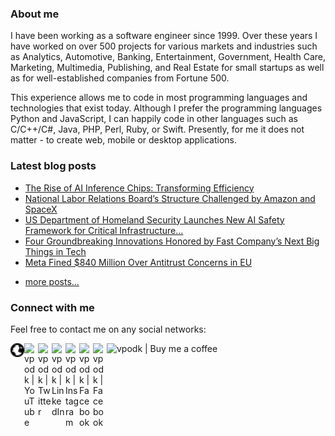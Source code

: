 ### About me

I have been working as a software engineer since 1999. Over these years I have worked on over 500 projects for various markets and industries such as Analytics, Automotive, Banking, Entertainment, Government, Health Care, Marketing, Multimedia, Publishing, and Real Estate for small startups as well as for well-established companies from Fortune 500.

This experience allows me to code in most programming languages and technologies that exist today. Although I prefer the programming languages Python and JavaScript, I can happily code in other languages such as C/C++/C#, Java, PHP, Perl, Ruby, or Swift. Presently, for me it does not matter - to create web, mobile or desktop applications.

### Latest blog posts

<!-- BLOG-POST-LIST:START -->
- [The Rise of AI Inference Chips: Transforming Efficiency](https://medium.com/majordigest/the-rise-of-ai-inference-chips-transforming-efficiency-8aa9f6dad70c?source=rss-22947912adc0------2)
- [National Labor Relations Board’s Structure Challenged by Amazon and SpaceX](https://medium.com/majordigest/national-labor-relations-boards-structure-challenged-by-amazon-and-spacex-9fe6e7bda2e6?source=rss-22947912adc0------2)
- [US Department of Homeland Security Launches New AI Safety Framework for Critical Infrastructure…](https://medium.com/majordigest/us-department-of-homeland-security-launches-new-ai-safety-framework-for-critical-infrastructure-a71aebfb2e0b?source=rss-22947912adc0------2)
- [Four Groundbreaking Innovations Honored by Fast Company’s Next Big Things in Tech](https://medium.com/majordigest/four-groundbreaking-innovations-honored-by-fast-companys-next-big-things-in-tech-f8d10c3ff920?source=rss-22947912adc0------2)
- [Meta Fined $840 Million Over Antitrust Concerns in EU](https://medium.com/majordigest/meta-fined-840-million-over-antitrust-concerns-in-eu-c1c047755e08?source=rss-22947912adc0------2)
<!-- BLOG-POST-LIST:END -->
- [more posts...](https://medium.com/@vpodk)

### Connect with me
Feel free to contact me on any social networks:

[<img align="left" alt="vpodk.com" width="22px" src="https://raw.githubusercontent.com/iconic/open-iconic/master/svg/globe.svg" />][website]
[<img align="left" alt="vpodk | YouTube" width="22px" src="https://cdn.jsdelivr.net/npm/simple-icons@v3/icons/youtube.svg" />][youtube]
[<img align="left" alt="vpodk | Twitter" width="22px" src="https://cdn.jsdelivr.net/npm/simple-icons@v3/icons/twitter.svg" />][twitter]
[<img align="left" alt="vpodk | LinkedIn" width="22px" src="https://cdn.jsdelivr.net/npm/simple-icons@v3/icons/linkedin.svg" />][linkedin]
[<img align="left" alt="vpodk | Instagram" width="22px" src="https://cdn.jsdelivr.net/npm/simple-icons@v3/icons/instagram.svg" />][instagram]
[<img align="left" alt="vpodk | Facebook" width="22px" src="https://cdn.jsdelivr.net/npm/simple-icons@v3/icons/facebook.svg" />][facebook]
[<img align="left" alt="vpodk | Facebook" width="22px" src="https://cdn.jsdelivr.net/npm/simple-icons@v3/icons/medium.svg" />][medium]
[<img align="left" alt="vpodk | Buy me a coffee" height="24px" src="https://cdn.buymeacoffee.com/buttons/default-yellow.png" />][buymeacoffee]
<br>

<!-- Meta data -->
[website]: https://vpodk.com
[twitter]: https://twitter.com/vpodk
[youtube]: https://youtube.com/@vpodk
[instagram]: https://instagram.com/vpodk
[linkedin]: https://linkedin.com/in/vpodk
[facebook]: https://facebook.com/vpodk
[medium]: https://medium.com/@vpodk
[buymeacoffee]: https://www.buymeacoffee.com/vpodk
